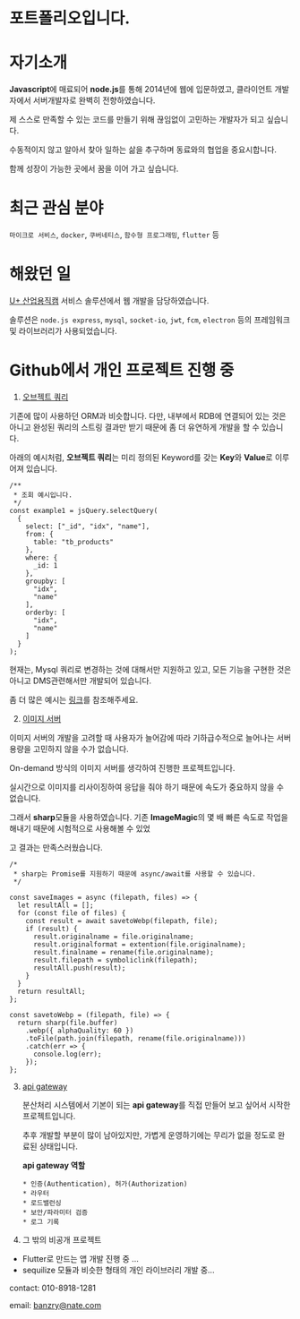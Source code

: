# 포트폴리오입니다. 

# 자기소개

**Javascript**에 매료되어 **node.js**를 통해 2014년에 웹에 입문하였고, 클라이언트 개발자에서 서버개발자로 완벽히 전향하였습니다.

제 스스로 만족할 수 있는 코드를 만들기 위해 끊임없이 고민하는 개발자가 되고 싶습니다.

수동적이지 않고 알아서 찾아 일하는 삶을 추구하며 동료와의 협업을 중요시합니다.

함께 성장이 가능한 곳에서 꿈을 이어 가고 싶습니다.

# 최근 관심 분야

`마이크로 서비스`, `docker`, `쿠버네티스`, `함수형 프로그래밍`, `flutter` 등



# 해왔던 일

[U+ 산업용직캠](http://www.uplus.co.kr/biz/m2m/mmtom/InitBzMtmmLc.hpi) 서비스 솔루션에서 웹 개발을 담당하였습니다. 

솔루션은 `node.js express`, `mysql`, `socket-io`, `jwt`, `fcm`, `electron` 등의 프레임워크 및 라이브러리가 사용되었습니다.



# Github에서 개인 프로젝트 진행 중

1. [오브젝트 쿼리](https://github.com/soulst9/jsQuery)

기존에 많이 사용하던 ORM과 비슷합니다. 다만, 내부에서 RDB에 연결되어 있는 것은 아니고 완성된 쿼리의 스트링 결과만 받기 때문에 좀 더 유연하게 개발을 할 수 있습니다.

아래의 예시처럼, **오브젝트 쿼리**는 미리 정의된 Keyword를 갖는 **Key**와 **Value**로 이루어져 있습니다.

```
/**
 * 조회 예시입니다.
 */
const example1 = jsQuery.selectQuery(
  {
    select: ["_id", "idx", "name"],
    from: { 
      table: "tb_products"
    },
    where: {
      _id: 1
    },
    groupby: [
      "idx",
      "name"
    ],
    orderby: [
      "idx",
      "name"
    ]
  }
);
```

현재는, Mysql 쿼리로 변경하는 것에 대해서만 지원하고 있고, 모든 기능을 구현한 것은 아니고 DMS관련해서만 개발되어 있습니다.

좀 더 많은 예시는 [링크](https://github.com/soulst9/jsQuery)를 참조해주세요.

2. [이미지 서버](https://github.com/soulst9/image_server)

이미지 서버의 개발을 고려할 때 사용자가 늘어감에 따라 기하급수적으로 늘어나는 서버용량을 고민하지 않을 수가 없습니다.

On-demand 방식의 이미지 서버를 생각하여 진행한 프로젝트입니다.

실시간으로 이미지를 리사이징하여 응답을 줘야 하기 때문에 속도가 중요하지 않을 수 없습니다.

그래서 **sharp**모듈을 사용하였습니다. 기존 **ImageMagic**의 몇 배 빠른 속도로 작업을 해내기 때문에 시험적으로 사용해볼 수 있었

고 결과는 만족스러웠습니다.

```
/*
 * sharp는 Promise를 지원하기 때문에 async/await를 사용할 수 있습니다.
 */

const saveImages = async (filepath, files) => {
  let resultAll = [];
  for (const file of files) {
    const result = await savetoWebp(filepath, file);
    if (result) {
      result.originalname = file.originalname;
      result.originalformat = extention(file.originalname);
      result.finalname = rename(file.originalname);
      result.filepath = symboliclink(filepath);
      resultAll.push(result);
    }
  }
  return resultAll;
};

const savetoWebp = (filepath, file) => {
  return sharp(file.buffer)
    .webp({ alphaQuality: 60 })
    .toFile(path.join(filepath, rename(file.originalname)))
    .catch(err => {
      console.log(err);
    });
};
```



3. [api gateway](https://github.com/soulst9/apiGateway)

   분산처리 시스템에서 기본이 되는 **api gateway**를 직접 만들어 보고 싶어서 시작한 프로젝트입니다.

   추후 개발할 부분이 많이 남아있지만, 가볍게 운영하기에는 무리가 없을 정도로 완료된 상태입니다.

   

   **api gateway 역할**

   ```
   * 인증(Authentication), 허가(Authorization)
   * 라우터
   * 로드밸런싱
   * 보안/파라미터 검증
   * 로그 기록 
   ```

   

4. 그 밖의 비공개 프로젝트

* Flutter로 만드는 앱 개발 진행 중 ...
* sequilize 모듈과 비슷한 형태의 개인 라이브러리 개발 중...







contact: 010-8918-1281

email: banzry@nate.com



